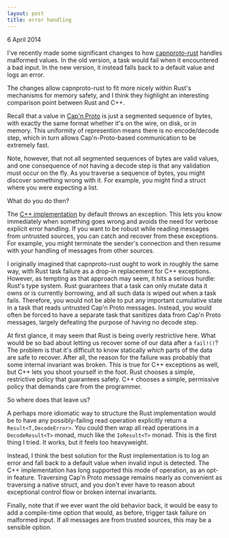```yaml
---
layout: post
title: error handling
---
```


6 April 2014


I've recently made some significant changes
to how [capnproto-rust](https://www.github.com/dwrensha/capnproto-rust)
handles malformed values.
In the old
version, a task would fail when
it encountered a bad input.
In the new version, it instead
falls back to a default value
and logs an error.

The changes allow capnproto-rust
to fit more nicely
within Rust's mechanisms for
memory safety,
and I think they
highlight an interesting comparison point between
Rust and C++.


Recall that
a value in [Cap'n Proto](http://kentonv.github.io/capnproto/) is just a
segmented sequence of bytes,
with exactly the same format
whether it's on the wire, on
disk, or in memory.
This uniformity of represention
means there
is no encode/decode step,
which in turn allows
Cap'n-Proto-based communication
to be
extremely fast.


Note, however, that
not all segmented sequences of bytes
are valid values,
and one consequence of
not having a decode step
is that
any
validation must occur on the fly.
As you traverse a
sequence of bytes,
you might discover something
wrong with it.
For example, you might find a struct
where you were expecting a list.

What do you do then?

The
[C++ implementation](https://www.github.com/kentonv/capnproto)
by default
throws an exception.
This lets you know immediately when something goes wrong
and avoids the need for verbose
explicit error handling.
If you want to be robust while reading messages from untrusted sources,
you can catch and recover from these exceptions.
For example, you might terminate the sender's connection
and then resume with your handling
of messages from other sources.


I originally imagined that capnproto-rust
ought to work in roughly the same way,
with Rust task failure
as a drop-in replacement for
C++ exceptions.
However, as tempting as that approach may seem, it
hits a serious hurdle: Rust's type system.
Rust guarantees
that a task can only mutate
data it owns or is currently borrowing,
and all such data is wiped out when a task fails.
Therefore, you would not be
able to put any important cumulative state
in a task that reads untrusted Cap'n Proto messages.
Instead, you would often be forced to have a separate
task that sanitizes data from Cap'n Proto messages,
largely defeating
the purpose of having no decode step.

At first glance, it may seem that Rust is being
overly restrictive here. What would be so bad
about letting us recover
some of our data after a `fail!()`?
The problem
is that it's difficult
to know statically *which*
parts of the
data are safe to recover.
After all, the reason for the failure
was probably that some internal invariant
was broken.
This is true for C++ exceptions as well, but
C++ lets you shoot yourself in the foot.
Rust chooses a simple, restrictive policy that
guarantees safety. C++ chooses a simple,
permissive policy that demands care from the programmer.

So where does that leave us?

A perhaps more idiomatic way to structure the Rust implementation would be
to have
any possibly-failing read operation explicitly return
a `Result<T,DecodeError>`.
You could then wrap all read operations in a
`DecodeResult<T>` monad, much like the `IoResult<T>` monad.
This is the first thing I tried. It works, but it feels too heavyweight.

Instead, I think the best solution for the Rust implementation
is to log an error and fall back to a default value
when invalid input is detected.
The C++ implementation
has long supported this mode of operation,
as an opt-in feature.
Traversing Cap'n Proto message remains
nearly as convenient as traversing a
native struct,
and you don't ever have to
reason about exceptional control flow
or broken internal invariants.


Finally, note that if we ever want the old behavior back,
it would be easy to add a compile-time option
that would, as before, trigger task failure on malformed
input. If all messages are from trusted sources, this may be
a sensible option.